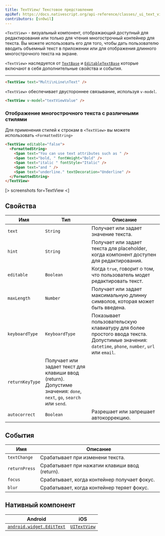 ```yaml
---
title: TextView/ Текстовое представление
apiRef: https://docs.nativescript.org/api-reference/classes/_ui_text_view_.textview
contributors: [sn0wil]
---
```


`<TextView>` - визуальный компонент, отображающий доступный для редактирования или только для чтения многострочный контейнер для текста. Вы можете использовать его для того, чтобы дать пользователю вводить объемный текст в приложении или для отображения длинного многострочного текста на экране.

`<TextView>` наследуется от [`TextBase`](https://docs.nativescript.org/api-reference/classes/_ui_text_base_.textbase) и [`EditableTextBase`](https://docs.nativescript.org/api-reference/classes/_ui_editor_text_base_.editabletextbase) которые включают в себя дополнительные свойства и события.

---

```html
<TextView text="Multi\nLine\nText" />
```

`<TextView>` обеспечивает двустороннее связывание, используя `v-model`.

```html
<TextView v-model="textViewValue" />
```

### Отображение многострочного текста с различными стилями

Для применения стилей к строкам в `<TextView>` вы можете использовать `<FormattedString>`

```html
<TextView editable="false">
  <FormattedString>
    <Span text="You can use text attributes such as " />
    <Span text="bold, " fontWeight="Bold" />
    <Span text="italic " fontStyle="Italic" />
    <Span text="and " />
    <Span text="underline." textDecoration="Underline" />
  </FormattedString>
</TextView>
```

[> screenshots for=TextView <]

## Свойства

| Имя | Тип | Описание |
|------|------|-------------|
| `text` | `String` | Получает или задает значение текста.
| `hint` | `String` | Получает или задает текста для placeholder, когда компонент доступен для редактирования.
| `editable` | `Boolean` | Когда `true`, говорит о том, что пользователь модет редактировать текст.
| `maxLength` | `Number` | Получает или задает максимальную длинну символов, которая может быть введена.
| `keyboardType` | `KeyboardType` | Показывает пользовательскую клавиатуру для более простого ввода текста.<br/>Допустимые значения: `datetime`, `phone`, `number`, `url` или `email`.
| `returnKeyType` | Получает или задает текст для клавиши ввод (return).<br/>Допустиме значения: `done`, `next`, `go`, `search` или `send`.
| `autocorrect` | `Boolean` | Разрешает или запрешает автокоррекцию.

## События

| Имя | Описание |
|------|-------------|
| `textChange`| Срабатывает при изменени текста.
| `returnPress`| Срабатывает при нажатии клавиши ввод (return).
| `focus`| Срабатывает, когда контейнер получает фокус.
| `blur`| Срабатывает, когда контейнер теряет фокус.

## Нативный компонент

| Android | iOS |
|---------|-----|
| [`android.widget.EditText`](https://developer.android.com/reference/android/widget/EditText.html) | [`UITextView`](https://developer.apple.com/documentation/uikit/uitextview)
